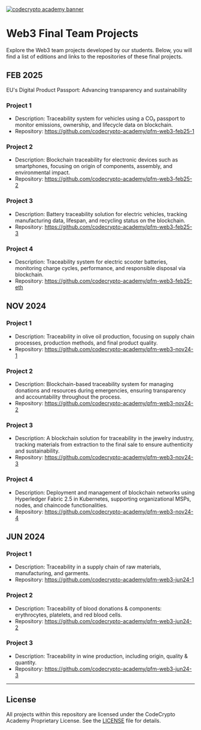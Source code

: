 [![codecrypto academy banner](https://iili.io/dqrlEMv.png)](https://codecrypto.academy)

# Web3 Final Team Projects

Explore the Web3 team projects developed by our students. Below, you will find a list of editions and links to the repositories of these final projects.

## FEB 2025
EU's Digital Product Passport: Advancing transparency and sustainability

### Project 1
- Description: Traceability system for vehicles using a CO₂ passport to monitor emissions, ownership, and lifecycle data on blockchain.
- Repository: https://github.com/codecrypto-academy/pfm-web3-feb25-1

### Project 2
- Description: Blockchain traceability for electronic devices such as smartphones, focusing on origin of components, assembly, and environmental impact.
- Repository: https://github.com/codecrypto-academy/pfm-web3-feb25-2

### Project 3
- Description: Battery traceability solution for electric vehicles, tracking manufacturing data, lifespan, and recycling status on the blockchain.
- Repository: https://github.com/codecrypto-academy/pfm-web3-feb25-3

### Project 4
- Description: Traceability system for electric scooter batteries, monitoring charge cycles, performance, and responsible disposal via blockchain.
- Repository: https://github.com/codecrypto-academy/pfm-web3-feb25-eth


## NOV 2024

### Project 1
- Description: Traceability in olive oil production, focusing on supply chain processes, production methods, and final product quality.
- Repository: https://github.com/codecrypto-academy/pfm-web3-nov24-1

### Project 2
- Description: Blockchain-based traceability system for managing donations and resources during emergencies, ensuring transparency and accountability throughout the process.  
- Repository: https://github.com/codecrypto-academy/pfm-web3-nov24-2

### Project 3
- Description: A blockchain solution for traceability in the jewelry industry, tracking materials from extraction to the final sale to ensure authenticity and sustainability. 
- Repository: https://github.com/codecrypto-academy/pfm-web3-nov24-3

### Project 4
- Description: Deployment and management of blockchain networks using Hyperledger Fabric 2.5 in Kubernetes, supporting organizational MSPs, nodes, and chaincode functionalities.
- Repository: https://github.com/codecrypto-academy/pfm-web3-nov24-4


## JUN 2024

### Project 1
- Description: Traceability in a supply chain of raw materials, manufacturing, and garments.  
- Repository: https://github.com/codecrypto-academy/pfm-web3-jun24-1


### Project 2
- Description: Traceability of blood donations & components: erythrocytes, platelets, and red blood cells.  
- Repository: https://github.com/codecrypto-academy/pfm-web3-jun24-2

### Project 3
- Description: Traceability in wine production, including origin, quality & quantity.  
- Repository: https://github.com/codecrypto-academy/pfm-web3-jun24-3


---

## License

All projects within this repository are licensed under the CodeCrypto Academy Proprietary License. 
See the [LICENSE](LICENSE) file for details.
